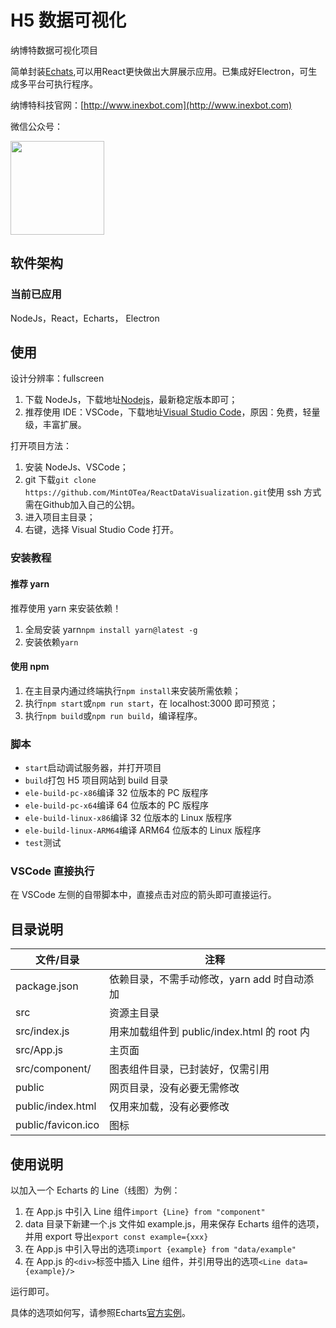 # H5 数据可视化

纳博特数据可视化项目

简单封装[Echats](https://echarts.apache.org/zh/index.html),可以用React更快做出大屏展示应用。已集成好Electron，可生成多平台可执行程序。

纳博特科技官网：[http://www.inexbot.com](http://www.inexbot.com)

微信公众号：

<img src="https://nbt1-1300006962.cos.ap-chengdu.myqcloud.com/wechat.jpg" style="width:150px">

## 软件架构

### 当前已应用

NodeJs，React，Echarts， Electron

## 使用

设计分辨率：fullscreen

1. 下载 NodeJs，下载地址[Nodejs](http://nodejs.cn/)，最新稳定版本即可；
2. 推荐使用 IDE：VSCode，下载地址[Visual Studio Code](https://code.visualstudio.com/)，原因：免费，轻量级，丰富扩展。

打开项目方法：

1. 安装 NodeJs、VSCode；
2. git 下载`git clone https://github.com/MintOTea/ReactDataVisualization.git`使用 ssh 方式需在Github加入自己的公钥。
3. 进入项目主目录；
4. 右键，选择 Visual Studio Code 打开。

### 安装教程

#### 推荐 yarn

推荐使用 yarn 来安装依赖！

1. 全局安装 yarn`npm install yarn@latest -g`
2. 安装依赖`yarn`

#### 使用 npm

1. 在主目录内通过终端执行`npm install`来安装所需依赖；
2. 执行`npm start`或`npm run start`，在 localhost:3000 即可预览；
3. 执行`npm build`或`npm run build`，编译程序。

### 脚本

- `start`启动调试服务器，并打开项目
- `build`打包 H5 项目网站到 build 目录
- `ele-build-pc-x86`编译 32 位版本的 PC 版程序
- `ele-build-pc-x64`编译 64 位版本的 PC 版程序
- `ele-build-linux-x86`编译 32 位版本的 Linux 版程序
- `ele-build-linux-ARM64`编译 ARM64 位版本的 Linux 版程序
- `test`测试

### VSCode 直接执行

在 VSCode 左侧的自带脚本中，直接点击对应的箭头即可直接运行。

## 目录说明

| 文件/目录          | 注释                                        |
| ------------------ | ------------------------------------------- |
| package.json       | 依赖目录，不需手动修改，yarn add 时自动添加 |
| src                | 资源主目录                                  |
| src/index.js       | 用来加载组件到 public/index.html 的 root 内 |
| src/App.js         | 主页面                                      |
| src/component/     | 图表组件目录，已封装好，仅需引用            |
| public             | 网页目录，没有必要无需修改                  |
| public/index.html  | 仅用来加载，没有必要修改                    |
| public/favicon.ico | 图标                                        |

## 使用说明

以加入一个 Echarts 的 Line（线图）为例：

1. 在 App.js 中引入 Line 组件`import {Line} from "component"`
2. data 目录下新建一个.js 文件如 example.js，用来保存 Echarts 组件的选项，并用 export 导出`export const example={xxx}`
3. 在 App.js 中引入导出的选项`import {example} from "data/example"`
4. 在 App.js 的`<div>`标签中插入 Line 组件，并引用导出的选项`<Line data={example}/>`

运行即可。

具体的选项如何写，请参照Echarts[官方实例](https://echarts.apache.org/examples/zh/index.html)。
